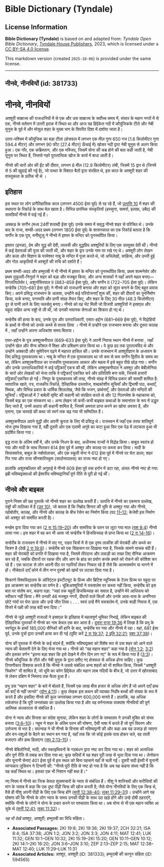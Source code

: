 # Bible Dictionary (Tyndale)

## License Information

**Bible Dictionary (Tyndale)** is based on and adapted from: _Tyndale Open Bible Dictionary_, [Tyndale House Publishers](https://tyndaleopenresources.com/), 2023, which is licensed under a [CC BY-SA 4.0 license](https://creativecommons.org/licenses/by-sa/4.0/legalcode.en).

This markdown version (created `2025-10-06`) is provided under the same license.



--------------------------------

## नीनवे, नीनवियों (id: 381733)

नीनवे, नीनवियों
===============

अश्शूरी साम्राज्य की राजधानियों में से एक और उस साम्राज्य के सर्वोच्च समय में, संसार के महान नगरों में से एक, नीनवे वर्तमान में उत्तरी इराक में स्थित था और आज यह हिद्देकेल नदी में कौयुंजिकके टीले और नेबी युनुस के पूर्व में और मोसुल शहर के मुख्य भाग के विपरीत दिशा में दर्शाया जाता है।

उत्तर\-पश्चिम में कौयुंजिक का बड़ा टीला (क्षेत्रफल में लगभग एक मील गुणा 650 गज \[1\.6 किलोमीटर गुणा 594\.4 मीटर] और लगभग 90 फीट \[27\.4 मीटर] ऊँचाई में) खोसर नदी द्वारा नेबी यूनुस से अलग किया हुआ। एक गाँव, एक कब्रिस्तान, और एक मस्जिद, जिसमें योना की कब्र होने की बात कही जाती है, नेबी यूनुस पर स्थित हैं, जिससे गहरे पुरातात्विक खोज के कार्य में बाधा आती है।

नीनवे की चारों ओर की ईंट की दीवार, लगभग 8 मील (12\.9 किलोमीटर) लंबी, जिसमें 15 द्वार थे (जिनमें से 5 की खुदाई की गई है), जो पत्थर के विशाल बैलों द्वारा संरक्षित थे, इस काल के अश्शूरी शहर की वास्तुकला के प्रतीक भी थे ।

इतिहास
------

इस स्थल पर लोग प्रागैतिहासिक काल (लगभग 4500 ईसा पूर्व) से रह रहे हैं, जो [उत्पत्ति 10](https://ref.ly/Gen10:1-Gen10:32) में शहर की स्थापना के रिकॉर्ड के साथ मेल खाता है। विभिन्न प्रारंभिक संस्कृतियों (हस्सुना, सामर्रा, हलाफ़, उबैद) की सामग्रियाँ नीनवे में पाई गई हैं।

अक्कड़ के सर्गोन (मध्य 24वीं शताब्दी ईसा पूर्व) उनके समय में समृद्ध नीनवे शहर से परिचित थे। उनके बाद के राजा, शम्सी\-अदद प्रथम (लगभग 1800 ईसा पूर्व) के शासनकाल का एक रिकॉर्ड बताता है कि सर्गोन के एक पुत्र, मनीष्टुसु ने नीनवे में इश्तर के मन्दिर को पुनर्स्थापित किया।

इश्तार (इनन्ना), प्रेम और युद्ध की देवी, लालची और युद्धप्रिय अश्शूरियों के लिए एक उपयुक्त देवी थीं। नीनवे में कई देवताओं की पूजा की जाती थी, और शहर के द्वार उनके नाम पर रखे गए थे। अश्शूरी लोग लेखन और कला और विज्ञान के परमेश्वर नाबू के मन्दिर में पूजा करते थे, जो अभिलेखों, साहित्य, और उभरी हुई और गोल आकृतियों में अश्शूरों की रुचि को दर्शाते हैं। 

प्रथम शम्सी\-अदद और हम्मुराबी ने भी नीनवे में इश्तर के मन्दिर को पुनर्स्थापित किया, प्रथम शल्मनेसेर और प्रथम तुकुल्ती\-निनुर्ता ने शहर को बड़ा और मजबूत किया, और अन्य शासकों ने यहाँ अपने महल बनाए—तिग्लत्पिलेसेर I, अशुर्नासिरपाल II (883–859 ईसा पूर्व), और सर्गोन II (722–705 ईसा पूर्व)। लेकिन सन्हेरीब (705–681 ईसा पूर्व) ने नीनवे को राजधानी बनाया और शहर को सुंदर बनाने के लिए बहुत प्रयास किए। अपने प्रसिद्ध राजभवन के अलावा, उन्होंने कई परियोजनाएँ शुरू कीं, शहर की दीवारों का पुनर्निर्माण किया, पार्क बनाए, वनस्पति और प्राणी संग्रह तैयार किए, और शहर के लिए 30 मील (48\.3 किलोमीटर) दूर से पानी लाने के लिए जलसेतु बनाए। नीनवे को वह भेंट मिली जो विजयी अश्शूरियों ने इस्राएल और यहूदा सहित अन्य राष्ट्रों से ली थी, जो उनकी भयानक सेनाओं का शिकार हो गए थे।

सन्हेरीब की हत्या के बाद, उनके पुत्र और उत्तराधिकारी, एसार\-हद्दोन (681–669 ईसा पूर्व), ने विद्रोहियों के हाथों से नीनवे को उनके कब्जे से वापस लिया । नीनवे में उन्होंने एक राजभवन बनाया और दूसरा कालह में , जहाँ उन्होंने अपना अधिकांश समय बिताया।

एसर\-हद्दोन के पुत्र अश्शूरबनीपाल (669–633 ईसा पूर्व) ने अपनी निवास स्थान नीनवे में बनाया , जहाँ उन्होंने खेल और सैन्य कौशल में शिक्षा और प्रशिक्षण प्राप्त किया था। वे कुछ हद तक पुरातत्वविद थे और उन्होंने अक्कादी और सुमेरियन पढ़ने में महारत हासिल की। उनके राजभवन में अश्शूरीज्ञान के अध्ययन के लिए प्रसिद्ध पुस्तकालय था। नाबू के मन्दिर में एक पुस्तकालय था जो कम से कम सर्गोन द्वितीय के समय का था, लेकिन अश्शूरबनीपाल का राजकीय पुस्तकालय आकार और महत्व में इसे बहुत पीछे छोड़ गया। सर्गोन और उनके उत्तराधिकारियों ने कई पट्टिकाएँ एकत्र की थीं, लेकिन अश्शूरबनीपाल ने अश्शूर और बेबीलोनिया के चारों ओर लेखकों को भेजा ताकि वे पट्टिकाएँ एकत्रित करे और प्रतिलिपि बना सकें, जिससे हजारों पट्टिकाएँ एकत्रित हो गईं। निप्पुर के पुस्तकालय की तरह, नीनवे संग्रह में विभिन्न प्रकार की सामग्री शामिल है: व्यापारिक खाते, पत्र, राजकीय रिकॉर्ड, ऐतिहासिक दस्तावेज, शब्दकोशीय सूचियाँ और द्विभाषी पाठ, कथाएँ, मिथक, और विभिन्न प्रकार के धार्मिक शिलालेख, जैसे कि भजन, प्रार्थनाएँ, और देवताओं और मन्दिरों की सूचियाँ। पट्टिकाओं में 7 बाबेली सृष्टि की कहानी को संरक्षित करते थे और 12 गिलगमेश के महाकाव्य को, जिसमें बाढ़ का एक संस्करण था। अन्य लेखन जो कभी\-कभी बाइबल कथाओं के समानांतर के रूप में उद्धृत किए जाते हैं, उनमें अदापा की कहानी शामिल है, जिसमें अमरता प्राप्त करने का खोया अवसर है, और एताना, एक चरवाहे की कथा जो स्वर्ग तक चढ़ गया भी सम्मिलित हैं।

अश्शूरबनीपाल अपने युद्धों और अपनी क्रूरता के लिए भी प्रसिद्ध थे। राजभवन में जहाँ एक तरफ शांतिपूर्ण भोज दृश्य दिखाया गया है, वहीँ दूसरी ओर एक एलामी अगुवे का कटा हुआ सिर एक पेड़ में लटकता हुआ भी प्रदर्शित किया गया। 

वृद्ध राजा के अंतिम वर्षों में, और उनके निधन के बाद, अधीनस्थ राज्यों ने विद्रोह किया। बाबुल स्वतंत्र हो गया और मादी के साथ मिलकर 614 ईसा पूर्व में अश्शूर और कालह पर कब्जा कर लिया। मादी के सियाक्सरेस, बाबुल के नबोपोलासर, और एक स्कूती सेना ने 612 ईसा पूर्व में नीनवे पर घेरा डाला; शहर गिर गया और राजा सीनशारिस्कुम (सार्दानापालस) का राज्य नष्ट हो गए।

हालांकि अशुरुबल्लित की अगुवाई मे नीनवे 609 ईसा पूर्व तक हर्रान में डटा रहा, अंततः नीनवे नष्ट हो गया: इब्री भविष्यद्वक्ताओं की ईश्वरीय भविष्यद्वानियाँ पूर्ण रीति से पूरी हो गई थीं।

नीनवे और बाइबल
--------------

पुराने नियम की छह पुस्तकें जो नीनवे शहर का उल्लेख करती हैं। उत्पत्ति में नीनवे का एकमात्र उल्लेख, राष्ट्रों की तालिका में है ([उत 10](https://ref.ly/Gen10:1-Gen10:32)), जो बताता है कि निम्रोद शिनार की भूमि से अश्शूर गया और नीनवे, रहोबोतीर, कालह, और नीनवे और कालह के बीच रेसेन का निर्माण किया (पद [11–12](https://ref.ly/Gen10:11-Gen10:12); केजेवी इस निर्माण को अश्शूर को समर्पित करती है)।

मनहेम द्वारा दिया गया कर ([2 रा 15:19–20](https://ref.ly/2Kgs15:19-2Kgs15:20)) और सामरिया के पतन पर लूटा गया माल ([यश 8:4](https://ref.ly/Isa8:4)) नीनवे लाया गया। इस शहर में वह कर भी आया जो सन्हेरीब ने हिजकिय्याह से प्राप्त किया था ([2 रा 14–16](https://ref.ly/2Kgs14:1-2Kgs16:20))।

सन्हेरीब के राजभवन में नीनवे में पाए गए, राहत चित्रों में से एक दृश्य लाकीश की घेराबंदी और कब्जे का चित्रण है (देखें [2 रा 19:8](https://ref.ly/2Kgs19:8))। सन्हेरीब को एक सिंहासन पर दिखाया गया है, जिसके सामने याचक बंदी हैं। शहर की घेराबंदी को प्रगति में दिखाया गया है, जिसमें तीरंदाज और लकड़ी का तख्त लिए सैनिक आक्रमण कर रहे हैं, जबकि दीवारों पर रक्षक तीर और आग के ब्रांड का प्रयोग करके हमले को रोकने की कोशिश कर रहे हैं। एक फाटक से लोग अपनी पीठ पर गठरियाँ लेकर निकल रहे हैं जैसे कि आत्मसमर्पण या भागने में हों। नीचेवाले दाएँ कोने में तीन नग्न पुरुषों को खंभों पर लटका दिया गया है।

शिकागो विश्वविद्यालय के ओरिएंटल इंस्टीट्यूट के प्रिज्म और ब्रिटिश म्यूजियम के टेलर प्रिज्म पर यहूदा पर इस आक्रमण का सन्हेरीब का वर्णन है। चूंकिअश्शूरियों ने यरूशलेम पर कब्जा नहीं किया, सन्हेरीब को इस बात पर संतोष कर, कहना पड़ा: “जहां तक यहूदी हिजकिय्याह का सवाल है, उन्होंने मेरे आधिपत्य को स्वीकार नहीं किया। मैंने उनकी 46 मजबूत नगरों, दीवारों वाले किलों और उनके आस\-पास के अनगिनत छोटे गांवों पर घेरा डाला और उन्हें जीत लिया। . . . स्वयं उन्हें मैंने यरूशलेम में, उनके शाही निवास में, एक पिंजरे में पक्षी की तरह बंदी बना दिया।”

नीनवे से जुड़े अश्शूरी राजाओं ने इस्राएल के इतिहास में महत्वपूर्ण भूमिका निभाई, लेकिन बाइबल की ऐतिहासिक पुस्तकों में नीनवे का नाम केवल एक बार आता है। [दूसरा राजा 19:36](https://ref.ly/2Kgs19:36) में लिखा है कि प्रभु के स्वर्गदूत के हाथों 185,000 सैनिकों की हानि के बाद, सन्हेरीब घर गया और नीनवे में रहा। वहां, 681 ईसा पूर्व, उनके पुत्रों द्वारा उनकी हत्या कर दी गई (पुष्टि करें [2 रा 19:37](https://ref.ly/2Kgs19:37); [2 इति 32:21](https://ref.ly/2Chr32:21); [यशा 37:38](https://ref.ly/Isa37:38))।

योना की पुस्तक में नीनवे के कई संदर्भ हैं, क्योंकि भविष्यद्वक्ता को विशेष रूप से उस शहर को आने वाले न्याय की चेतावनी देने के लिए भेजा गया था। नीनवे को "वह महान शहर" कहा गया है ([योन 1:2](https://ref.ly/Jonah1:2); [3:2](https://ref.ly/Jonah3:2)) और इसका वर्णन "इतना बड़ा शहर कि इसे देखने में तीन दिन लग गए" के रूप में किया गया है ([3:3](https://ref.ly/Jonah3:3))। नीनवे कौयुंजिक के टीले और नेबी युनुस के द्वारा दर्शाेए गए क्षेत्रफल से अधिक होना चाहिए। कुछ टिप्पणीकार विश्वास करते हैं कि नीनवे ने उससे संबंधित अन्य शहरों को भी शामिल किया, जिसमें "अश्शूरी त्रिकोण" भी शामिल है, जो भूमि का कोण हिद्देकेल और महान ज़ाब नदियों के बीच है, जो उत्तर में खोरसाबाद से लेकर दक्षिण में निमरुद तक फैला हुआ हैं। 

प्रभु उस "महान शहर" के बारे में बोलते हैं, जिसमें एक लाख बीस हजार से अधिक लोग हैं जो अपने दाएँ हाथ को बाएँ से नहीं जानते" ([योन 4:11](https://ref.ly/Jonah4:11))। कुछ लेखक इस कथन की व्याख्या निर्दोष बच्चों की संख्या के रूप में करते हैं और इसलिए नीनवे की कुल जनसंख्या लगभग 600,000 मानते हैं। हालांकि, यह अधिक तर्कसंगत है कि पूरी जनसंख्या का उल्लेख किया गया है और यह वर्णनात्मक वाक्यांश नीनवियों की पूर्ण आत्मिक अंधकारता से संबंधित है।

योना ने न्याय और विनाश का संदेश सुनाया, लेकिन शहर के लोगों के पश्चाताप ने उनकी मुक्ति को संभव बनाया ([3:6–10](https://ref.ly/Jonah3:6-Jonah3:10))। नहूम ने शहर के अंतिम पतन की घोषणा, ऐसी भाषा में करते हैं जो पूर्ण विवरण और उत्तेजना से भरा है। सपन्याह ने भी नीनवे के विनाश की भविष्यद्वानी की और कहा अब यह उजाड़ हो जाएगा और वन\-पशुओं के बैठने का स्थान बन गया है, यहाँ तक कि जो कोई इसके पास होकर चले, वह ताली बजाएगा और हाथ हिलाएगा ([सप 2:13–15](https://ref.ly/Zeph2:13-Zeph2:15))।

नीनवे बेबिलोनियों, मादी, और स्काइथियनों के गठबंधन द्वारा नष्ट कर दिया गया था। शहर को अत्यधिक और पूर्ण रीति से तबाह कर दिया गया था; कुछ सदियों में यह शहर पूरी तरह से भुला दिया गया था। ज़ेनोफ़न और यूनानी सेनाएं 401 ईसा पूर्व में इस स्थल को बिना पहचाने वहाँ से चली गईं। दूसरी सदी ईस्वी में यूनानी व्यंग्यकार लूसियन ने टिप्पणी की: "नीनवे पूरी रीति से नष्ट हो गया है कि अब यह कहना संभव नहीं है कि यह कहाँ स्थित था। इसका एक भी निशान नहीं बचा है।"

नए नियम में नीनवे का जिक्र केवल सुसमाचारों के न्याय से संबंधित हैं। यीशु ने शास्त्रियों और फरीसियों की मांग के जवाब में कहा कि एक दुष्ट पीढ़ी चिन्ह की खोज करती है; जैसे योना नीनवियों के लिए एक चिन्ह थे, वैसे ही यीशु अपनी पीढ़ी के लिए एक चिन्ह होंगे ([मत्ती 12:38–40](https://ref.ly/Matt12:38-Matt12:40); [लूका 11:29–31](https://ref.ly/Luke11:29-Luke11:31))। उन्होंने आगे यह घोषणा की कि नीनवे के लोग न्याय के समय उनकी पीढ़ी के साथ उठ खड़े होंगे और उन्हे दोषी ठहराएंगे, क्योंकि नीनवे के लोगों ने योना के प्रचार करने पर पश्चाताप किया था। अब योना से भी एक महान व्यक्ति आ चुके थे ([मत्ती 12:41](https://ref.ly/Matt12:41); [लूका 11:32](https://ref.ly/Luke11:32))।

*यह भी देखें* अश्शूर, अश्शूरी; हम्मुराबी का विधि संहिता।

* **Associated Passages:** 2KI 19:8; 2KI 19:36; 2KI 19:37; 2CH 32:21; ISA 8:4; ISA 37:38; JON 1:2; JON 3:2; JON 3:3; JON 4:11; MAT 12:41; LUK 11:32; GEN 10:1–GEN 10:32; 2KI 15:19–2KI 15:20; GEN 10:11–GEN 10:12; 2KI 14:1–2KI 16:20; JON 3:6–JON 3:10; ZEP 2:13–ZEP 2:15; MAT 12:38–MAT 12:40; LUK 11:29–LUK 11:31
* **Associated Articles:** अश्शूर, अश्शूरी (ID: 381333); हम्मुराबी की कानून संहिता (ID: 594565)

